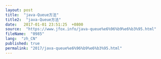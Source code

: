 ```yaml
---
layout: post
title:  "java-Queue方法"
title2:  "java-Queue方法"
date:   2017-01-01 23:51:25  +0800
source:  "https://www.jfox.info/java-queue%e6%96%b9%e6%b3%95.html"
fileName:  "0985"
lang:  "zh_CN"
published: true
permalink: "2017/java-queue%e6%96%b9%e6%b3%95.html"
---
```



